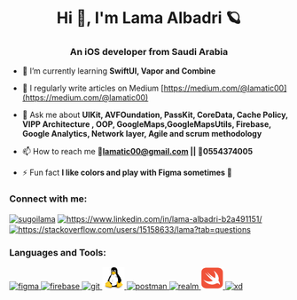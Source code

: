 <h1 align="center">Hi 👋, I'm Lama Albadri 🪐</h1>
<h3 align="center">An iOS developer from Saudi Arabia</h3>

- 🚀 I’m currently learning **SwiftUI, Vapor and Combine**

- 📝 I regularly write articles on Medium [https://medium.com/@lamatic00](https://medium.com/@lamatic00)

- 💬 Ask me about **UIKit, AVFOundation, PassKit, CoreData, Cache Policy, VIPP Architecture , OOP, GoogleMaps,GoogleMapsUtils, Firebase, Google Analytics, Network layer, Agile and scrum methodology**

- 📫 How to reach me **📧lamatic00@gmail.com || 📲0554374005**

- ⚡ Fun fact **I like colors and play with Figma sometimes 🎨**

<h3 align="left">Connect with me:</h3>
<p align="left">
<a href="https://twitter.com/sugoilama" target="blank"><img align="center" src="https://raw.githubusercontent.com/rahuldkjain/github-profile-readme-generator/master/src/images/icons/Social/twitter.svg" alt="sugoilama" height="30" width="40" /></a>
<a href="https://linkedin.com/in/https://www.linkedin.com/in/lama-albadri-b2a491151/" target="blank"><img align="center" src="https://raw.githubusercontent.com/rahuldkjain/github-profile-readme-generator/master/src/images/icons/Social/linked-in-alt.svg" alt="https://www.linkedin.com/in/lama-albadri-b2a491151/" height="30" width="40" /></a>
<a href="https://stackoverflow.com/users/https://stackoverflow.com/users/15158633/lama?tab=questions" target="blank"><img align="center" src="https://raw.githubusercontent.com/rahuldkjain/github-profile-readme-generator/master/src/images/icons/Social/stack-overflow.svg" alt="https://stackoverflow.com/users/15158633/lama?tab=questions" height="30" width="40" /></a>
</p>

<h3 align="left">Languages and Tools:</h3>
<p align="left"> <a href="https://www.figma.com/" target="_blank" rel="noreferrer"> <img src="https://www.vectorlogo.zone/logos/figma/figma-icon.svg" alt="figma" width="40" height="40"/> </a> <a href="https://firebase.google.com/" target="_blank" rel="noreferrer"> <img src="https://www.vectorlogo.zone/logos/firebase/firebase-icon.svg" alt="firebase" width="40" height="40"/> </a> <a href="https://git-scm.com/" target="_blank" rel="noreferrer"> <img src="https://www.vectorlogo.zone/logos/git-scm/git-scm-icon.svg" alt="git" width="40" height="40"/> </a> <a href="https://www.linux.org/" target="_blank" rel="noreferrer"> <img src="https://raw.githubusercontent.com/devicons/devicon/master/icons/linux/linux-original.svg" alt="linux" width="40" height="40"/> </a> <a href="https://postman.com" target="_blank" rel="noreferrer"> <img src="https://www.vectorlogo.zone/logos/getpostman/getpostman-icon.svg" alt="postman" width="40" height="40"/> </a> <a href="https://realm.io/" target="_blank" rel="noreferrer"> <img src="https://raw.githubusercontent.com/bestofjs/bestofjs-webui/8665e8c267a0215f3159df28b33c365198101df5/public/logos/realm.svg" alt="realm" width="40" height="40"/> </a> <a href="https://developer.apple.com/swift/" target="_blank" rel="noreferrer"> <img src="https://raw.githubusercontent.com/devicons/devicon/master/icons/swift/swift-original.svg" alt="swift" width="40" height="40"/> </a> <a href="https://www.adobe.com/products/xd.html" target="_blank" rel="noreferrer"> <img src="https://cdn.worldvectorlogo.com/logos/adobe-xd.svg" alt="xd" width="40" height="40"/> </a> </p>
